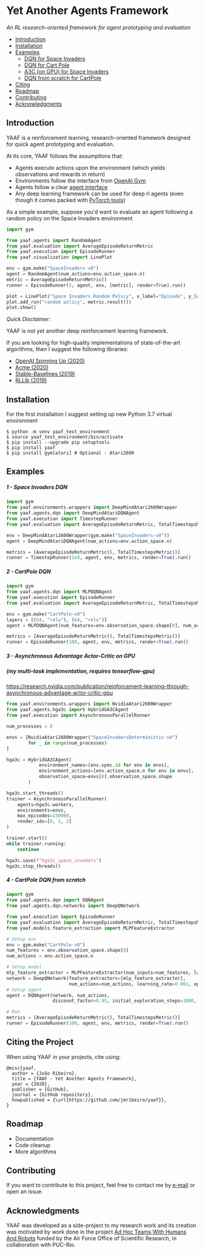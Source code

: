 # Yet Another Agents Framework

_An RL research-oriented framework for agent prototyping and evaluation_

- [Introduction](#introduction)
- [Installation](#installation)
- [Examples](#examples)
    - [DQN for Space Invaders](#1---space-invaders-dqn)
    - [DQN for Cart Pole](#2---cartpole-dqn)
    - [A3C (on GPU) for Space Invaders](#3---asynchronous-advantage-actor-critic-on-gpu)
    - [DQN from scratch for CartPole](#4---cartpole-dqn-from-scratch)
- [Citing](#citing-the-project)
- [Roadmap](#roadmap)
- [Contributing](#contributing)
- [Acknowledgments](#acknowledgments)

## Introduction

YAAF is a reinforcement learning, research-oriented framework designed for quick agent prototyping and evaluation.

At its core, YAAF follows the assumptions that:
- Agents execute actions upon the environment (which yields observations and rewards in return)
- Environments follow the interface from [OpenAI Gym](https://github.com/openai/gym/blob/master/gym/core.py)
- Agents follow a clear [agent interface](yaaf/agents/Agent.py)
- Any deep learning framework can be used for deep rl agents (even though it comes packed with [PyTorch tools](yaaf/models))

As a simple example, suppose you'd want to evaluate an agent following a random policy on the Space Invaders environment

```python
import gym

from yaaf.agents import RandomAgent
from yaaf.evaluation import AverageEpisodeReturnMetric
from yaaf.execution import EpisodeRunner
from yaaf.visualization import LinePlot

env = gym.make("SpaceInvaders-v0")
agent = RandomAgent(num_actions=env.action_space.n)
metric = AverageEpisodeReturnMetric()
runner = EpisodeRunner(5, agent, env, [metric], render=True).run()

plot = LinePlot("Space Invaders Random Policy", x_label="Episode", y_label="Average Episode Return", num_measurements=5)
plot.add_run("random policy", metric.result())
plot.show()

```

_Quick Disclaimer:_

YAAF is not yet another deep reinforcement learning framework. 

If you are looking for high-quality implementations of state-of-the-art algorithms, then I suggest the following libraries:

- [OpenAI Spinning Up (2020)](https://spinningup.openai.com/en/latest/)
- [Acme (2020)](https://github.com/deepmind/acme)
- [Stable-Baselines (2019)](https://github.com/hill-a/stable-baselines)
- [RLLib (2019)](https://github.com/ray-project/ray/tree/master/rllib)

## Installation
For the first installation I suggest setting up new Python 3.7 virtual environment
    
    $ python -m venv yaaf_test_environment
    $ source yaaf_test_environment/bin/activate
    $ pip install --upgrade pip setuptools
    $ pip install yaaf  
    $ pip install gym[atari] # Optional - Atari2600

## Examples

##### 1 - Space Invaders DQN

```python
import gym
from yaaf.environments.wrappers import DeepMindAtari2600Wrapper
from yaaf.agents.dqn import DeepMindAtariDQNAgent
from yaaf.execution import TimestepRunner
from yaaf.evaluation import AverageEpisodeReturnMetric, TotalTimestepsMetric

env = DeepMindAtari2600Wrapper(gym.make("SpaceInvaders-v0"))
agent = DeepMindAtariDQNAgent(num_actions=env.action_space.n)

metrics = [AverageEpisodeReturnMetric(), TotalTimestepsMetric()]
runner = TimestepRunner(1e9, agent, env, metrics, render=True).run()
```

##### 2 - CartPole DQN

```python
import gym
from yaaf.agents.dqn import MLPDQNAgent
from yaaf.execution import EpisodeRunner
from yaaf.evaluation import AverageEpisodeReturnMetric, TotalTimestepsMetric

env = gym.make("CartPole-v0")
layers = [(64, "relu"), (64, "relu")]
agent = MLPDQNAgent(num_features=env.observation_space.shape[0], num_actions=env.action_space.n, layers=layers)

metrics = [AverageEpisodeReturnMetric(), TotalTimestepsMetric()]
runner = EpisodeRunner(100, agent, env, metrics, render=True).run()
```

##### 3 - Asynchronous Advantage Actor-Critic on GPU 
##### (my multi-task implementation, requires tensorflow-gpu)
https://research.nvidia.com/publication/reinforcement-learning-through-asynchronous-advantage-actor-critic-gpu

```python
from yaaf.environments.wrappers import NvidiaAtari2600Wrapper
from yaaf.agents.hga3c import HybridGA3CAgent
from yaaf.execution import AsynchronousParallelRunner

num_processes = 8

envs = [NvidiaAtari2600Wrapper("SpaceInvadersDeterministic-v4")
        for _ in range(num_processes)
]

hga3c = HybridGA3CAgent(
            environment_names=[env.spec.id for env in envs],
            environment_actions=[env.action_space.n for env in envs],
            observation_space=envs[0].observation_space.shape
        )

hga3c.start_threads()
trainer = AsynchronousParallelRunner(
    agents=hga3c.workers,
    environments=envs,
    max_episodes=150000,
    render_ids=[0, 1, 2]
)

trainer.start()
while trainer.running:
    continue

hga3c.save(f"hga3c_space_invaders")
hga3c.stop_threads()
```

##### 4 - CartPole DQN from scratch

```python
import gym
from yaaf.agents.dqn import DQNAgent
from yaaf.agents.dqn.networks import DeepQNetwork

from yaaf.execution import EpisodeRunner
from yaaf.evaluation import AverageEpisodeReturnMetric, TotalTimestepsMetric
from yaaf.models.feature_extraction import MLPFeatureExtractor

# Setup env
env = gym.make("CartPole-v0")
num_features = env.observation_space.shape[0]
num_actions = env.action_space.n

# Setup model
mlp_feature_extractor = MLPFeatureExtractor(num_inputs=num_features, layers=[(64, "relu"), (64, "relu")])
network = DeepQNetwork(feature_extractors=[mlp_feature_extractor],
                       num_actions=num_actions, learning_rate=0.001, optimizer="adam", cuda=True)
# Setup agent
agent = DQNAgent(network, num_actions, 
                 discount_factor=0.95, initial_exploration_steps=1000, final_exploration_rate=0.001)

# Run
metrics = [AverageEpisodeReturnMetric(), TotalTimestepsMetric()]
runner = EpisodeRunner(100, agent, env, metrics, render=True).run()
```

## Citing the Project

When using YAAF in your projects, cite using:

```
@misc{yaaf,
  author = {João Ribeiro},
  title = {YAAF - Yet Another Agents Framework},
  year = {2020},
  publisher = {GitHub},
  journal = {GitHub repository},
  howpublished = {\url{https://github.com/jmribeiro/yaaf}},
}
```

## Roadmap

- Documentation
- Code cleanup
- More algorithms
    
## Contributing

If you want to contribute to this project, feel free to contact me by [e-mail](mailto:joao.mg.ribeiro94@gmail.com) or open an issue.

## Acknowledgments

YAAF was developed as a side-project to my research work and its creation was motivated by work done in the project [Ad Hoc Teams With Humans And Robots](http://gaips.inesc-id.pt/component/gaips/projects/showProject/10/44) funded by the Air Force Office of Scientific Research, in collaboration with PUC-Rio.
